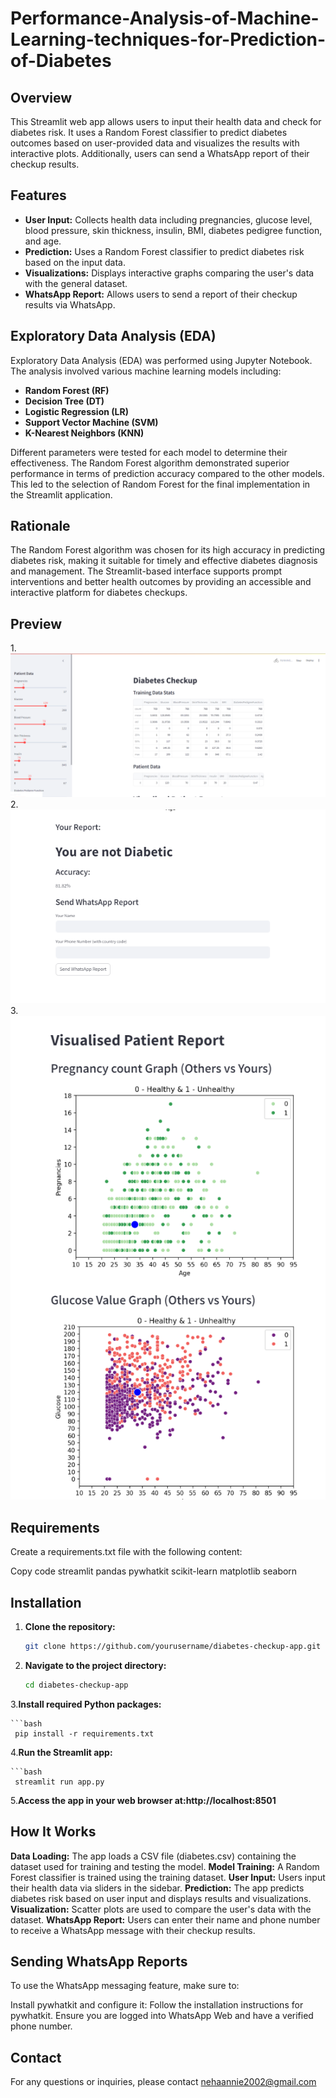 # Performance-Analysis-of-Machine-Learning-techniques-for-Prediction-of-Diabetes

## Overview

This Streamlit web app allows users to input their health data and check for diabetes risk. It uses a Random Forest classifier to predict diabetes outcomes based on user-provided data and visualizes the results with interactive plots. Additionally, users can send a WhatsApp report of their checkup results.

## Features

- **User Input:** Collects health data including pregnancies, glucose level, blood pressure, skin thickness, insulin, BMI, diabetes pedigree function, and age.
- **Prediction:** Uses a Random Forest classifier to predict diabetes risk based on the input data.
- **Visualizations:** Displays interactive graphs comparing the user's data with the general dataset.
- **WhatsApp Report:** Allows users to send a report of their checkup results via WhatsApp.

## Exploratory Data Analysis (EDA)

Exploratory Data Analysis (EDA) was performed using Jupyter Notebook. The analysis involved various machine learning models including:

- **Random Forest (RF)**
- **Decision Tree (DT)**
- **Logistic Regression (LR)**
- **Support Vector Machine (SVM)**
- **K-Nearest Neighbors (KNN)**

Different parameters were tested for each model to determine their effectiveness. The Random Forest algorithm demonstrated superior performance in terms of prediction accuracy compared to the other models. This led to the selection of Random Forest for the final implementation in the Streamlit application.

## Rationale

The Random Forest algorithm was chosen for its high accuracy in predicting diabetes risk, making it suitable for timely and effective diabetes diagnosis and management. The Streamlit-based interface supports prompt interventions and better health outcomes by providing an accessible and interactive platform for diabetes checkups.

## Preview 
1.![main](di1.png)<br>
2.![scatter](di2.png)<br>
3.![report](di3.png)<br>


## Requirements
Create a requirements.txt file with the following content:

Copy code
streamlit
pandas
pywhatkit
scikit-learn
matplotlib
seaborn

## Installation

1. **Clone the repository:**

   ```bash
   git clone https://github.com/yourusername/diabetes-checkup-app.git
2. **Navigate to the project directory:**

   ```bash
   cd diabetes-checkup-app

3.**Install required Python packages:**

    ```bash
     pip install -r requirements.txt

4.**Run the Streamlit app:**

    ```bash
     streamlit run app.py

5.**Access the app in your web browser at:http://localhost:8501**

## How It Works
**Data Loading:** The app loads a CSV file (diabetes.csv) containing the dataset used for training and testing the model.
**Model Training:** A Random Forest classifier is trained using the training dataset.
**User Input:** Users input their health data via sliders in the sidebar.
**Prediction:** The app predicts diabetes risk based on user input and displays results and visualizations.
**Visualization:** Scatter plots are used to compare the user's data with the dataset.
**WhatsApp Report:** Users can enter their name and phone number to receive a WhatsApp message with their checkup results.

## Sending WhatsApp Reports
To use the WhatsApp messaging feature, make sure to:

Install pywhatkit and configure it: Follow the installation instructions for pywhatkit.
Ensure you are logged into WhatsApp Web and have a verified phone number.

## Contact
For any questions or inquiries, please contact nehaannie2002@gmail.com
